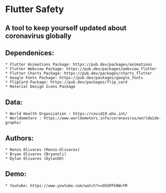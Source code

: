 # Flutter Safety

## A tool to keep yourself updated about coronavirus globally

## Dependenices:
    * Flutter Animations Package: https://pub.dev/packages/animations
    * Flutter Webview Package: https://pub.dev/packages/webview_flutter
    * Flutter Charts Package: https://pub.dev/packages/charts_flutter
    * Google Fonts Package: https://pub.dev/packages/google_fonts
    * FlipCard Package: https://pub.dev/packages/flip_card
    * Material Design Icons Package

## Data:
    * World Health Organization : https://covid19.who.int/
    * Worldometers : https://www.worldometers.info/coronavirus/worldwide-graphs/

## Authors:
    * Renzo Olivares (Renzo-Olivares)
    * Bryan Olivares (Bryanoli)
    * Dylan Olivares (DylanO9)
    
## Demo:
    * Youtube: https://www.youtube.com/watch?v=O5GPFh0WvfM
